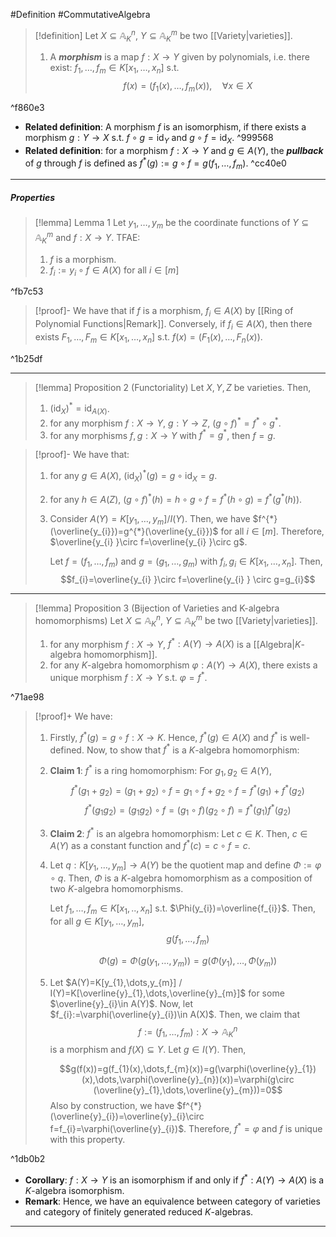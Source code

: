 #Definition #CommutativeAlgebra 

> [!definition]
> Let $X\subseteq \mathbb{A}_{K}^n$, $Y\subseteq \mathbb{A}_{K}^m$ be two [[Variety|varieties]]. 
> 1. A ***morphism*** is a map $f:X\to Y$ given by polynomials, i.e. there exist: $f_{1},\dots,f_{m}\in K[x_{1},\dots,x_{n}]$ s.t. $$f(x)=(f_{1}(x),\dots,f_{m}(x)),\quad \forall x\in X$$

^f860e3

- **Related definition**: A morphism $f$ is an isomorphism, if there exists a morphism $g:Y\to X$ s.t. $f\circ g=\text{id}_{Y}$ and $g\circ f=\text{id}_{X}$. ^999568
- **Related definition**: for a morphism $f:X\to Y$ and $g\in A(Y)$, the ***pullback*** of $g$ through $f$ is defined as $f^{*}(g):=g\circ f=g(f_{1},\dots,f_{m})$. ^cc40e0
---
##### Properties
> [!lemma] Lemma 1
> Let $y_{1},\dots,y_{m}$ be the coordinate functions of $Y\subseteq \mathbb{A}_{K}^m$ and $f:X\to Y$. TFAE:
> 1. $f$ is a morphism.
> 2. $f_{i}:=y_{i}\circ f\in A(X)$ for all $i\in[m]$

^fb7c53

> [!proof]-
> We have that if $f$ is a morphism, $f_{i}\in A(X)$ by [[Ring of Polynomial Functions|Remark]]. Conversely, if $f_{i}\in A(X)$, then there exists $F_{1},\dots,F_{m}\in K[x_{1},\dots,x_{n}]$ s.t. $f(x)=(F_{1}(x),\dots,F_{n}(x))$. 

^1b25df

---
> [!lemma] Proposition 2 (Functoriality)
> Let $X,Y,Z$ be varieties. Then, 
> 1. $(\text{id}_{X})^{*}=\text{id}_{A(X)}$.
> 2. for any morphism $f:X\to Y$, $g:Y\to Z$, $( g\circ f)^{*}=f^{*}\circ g^{*}$.
> 3. for any morphisms $f,g:X\to Y$ with $f^{*}=g^{*}$, then $f=g$.

> [!proof]-
> We have that:
> 1. for any $g\in A(X)$, $(\text{id}_{X})^{*} (g)=g\circ \text{id}_{X}=g$.
> 2. for any $h\in A(Z)$, $(g \circ   f)^{*}(h)=h \circ  g \circ  f=f^{*}(h \circ  g)=f^{*}(g^{*}(h))$.
> 3. Consider $A(Y)=K[y_{1},\dots,y_{m}] / I(Y)$. Then, we have $f^{*}(\overline{y_{i}})=g^{*}(\overline{y_{i}})$ for all $i\in[m]$. Therefore, $\overline{y_{i} }\circ f=\overline{y_{i} }\circ g$.
> 
>    Let $f=(f_{1},\dots,f_{m})$ and $g=(g_{1},\dots,g_{m})$ with $f_{i},g_{i}\in K[x_{1},\dots,x_{n}]$. Then, $$f_{i}=\overline{y_{i} }\circ  f=\overline{y_{i} } \circ  g=g_{i}$$
>    
---
> [!lemma] Proposition 3 (Bijection of Varieties and K-algebra homomorphisms)
> Let $X\subseteq \mathbb{A}_{K}^n$, $Y\subseteq \mathbb{A}_{K}^m$ be two [[Variety|varieties]].
> 1. for any morphism $f:X\to Y$, $f^{*}:A(Y)\to A(X)$ is a [[Algebra|$K$-algebra homomorphism]].
> 3. for any $K$-algebra homomorphism $\varphi:A(Y)\to A(X)$, there exists a unique morphism $f:X\to Y$ s.t. $\varphi=f^{*}$. 

^71ae98

> [!proof]+
> We have:
> 1. Firstly, $f^{*}(g)=g\circ f:X\to K$. Hence, $f^{*}(g)\in A(X)$ and $f^{*}$ is well-defined. Now, to show that $f^{*}$ is a $K$-algebra homomorphism:
> 	1. **Claim 1**: $f^{*}$ is a ring homomorphism: For $g_{1},g_{2}\in A(Y)$, $$f^{*}(g_{1}+g_{2})=(g_{1}+g_{2})\circ f=g_{1}\circ f+g_{2}\circ f=f^{*}(g_{1})+f^{*}(g_{2})$$ $$f^{*}(g_{1}g_{2})=(g_{1}g_{2})\circ f=(g_{1}\circ f)(g_{2}\circ f)=f^{*}(g_{1})f^{*}(g_{2})$$
> 	2. **Claim 2**: $f^{*}$ is an algebra homomorphism: Let $c\in K$. Then, $c\in A(Y)$ as a constant function and $f^{*}(c)= c \circ f=c$. 
> 2. Let $q:K[y_{1},\dots,y_{m}]\to A(Y)$ be the quotient map and define $\Phi:= \varphi \circ q$. Then, $\Phi$ is a $K$-algebra homomorphism as a composition of two $K$-algebra homomorphisms. 
>    
>    Let $f_{1},\dots,f_{m}\in K[x_{1},..,x_{n}]$ s.t. $\Phi(y_{i})=\overline{f_{i}}$. Then, for all $g\in K[y_{1},\dots,y_{m}]$, $$g(f_{1},\dots,f_{m})$$
>    
>    $$\Phi(g)=\Phi(g(y_{1},\dots,y_{m}))=g(\Phi(y_{1}),\dots,\Phi(y_{m}))$$
>    
>    
> 2. Let $A(Y)=K[y_{1},\dots,y_{m}] / I(Y)=K[\overline{y}_{1},\dots,\overline{y}_{m}]$ for some $\overline{y}_{i}\in A(Y)$. Now, let $f_{i}:=\varphi(\overline{y}_{i})\in A(X)$. Then, we claim that $$f:=(f_{1},\dots,f_{m}):X\to \mathbb{A}_{K}^n$$ is a morphism and $f(X)\subseteq Y$. Let $g\in I(Y)$. Then, 
>    
>    $$g(f(x))=g(f_{1}(x),\dots,f_{m}(x))=g(\varphi(\overline{y}_{1})(x),\dots,\varphi(\overline{y}_{n})(x))=\varphi(g\circ (\overline{y}_{1},\dots,\overline{y}_{m}))=0$$Also by construction, we have $f^{*}(\overline{y}_{i})=\overline{y}_{i}\circ f=f_{i}=\varphi(\overline{y}_{i})$. Therefore, $f^{*}=\varphi$ and $f$ is unique with this property.

^1db0b2

- **Corollary**: $f:X\to Y$ is an isomorphism if and only if $f^{*}:A(Y)\to A(X)$ is a $K$-algebra isomorphism. 
- **Remark**: Hence, we have an equivalence between category of varieties and category of finitely generated reduced $K$-algebras.
---
